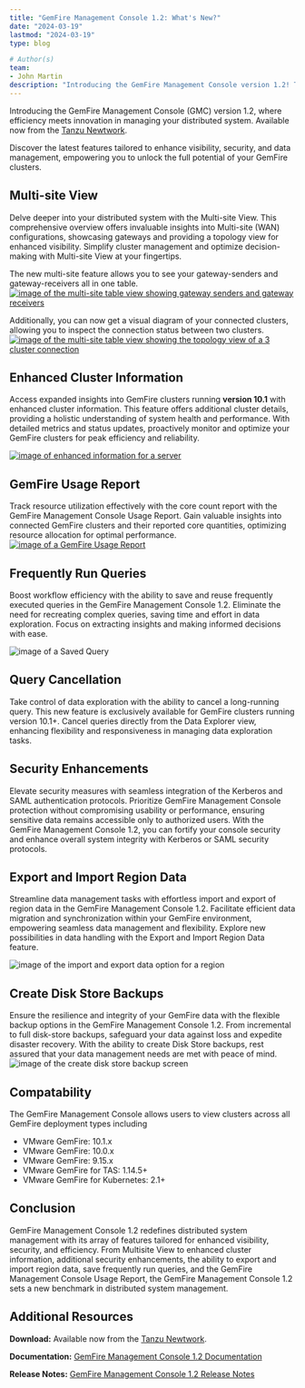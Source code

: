 ```yaml
---
title: "GemFire Management Console 1.2: What's New?"
date: "2024-03-19"
lastmod: "2024-03-19"
type: blog

# Author(s)
team:
- John Martin
description: "Introducing the GemFire Management Console version 1.2! This release features an intuitive Multi-Site Topology view, enhanced query management, seamless security integration, and enhanced data insights."
---
```


Introducing the GemFire Management Console (GMC) version 1.2, where efficiency meets innovation in managing your distributed system. Available now from the [Tanzu Newtwork](https://network.tanzu.vmware.com/products/gemfire-management-console/).

Discover the latest features tailored to enhance visibility, security, and data management, empowering you to unlock the full potential of your GemFire clusters.

## Multi-site View
Delve deeper into your distributed system with the Multi-site View. This comprehensive overview offers invaluable insights into Multi-site (WAN) configurations, showcasing gateways and providing a topology view for enhanced visibility. Simplify cluster management and optimize decision-making with Multi-site View at your fingertips.

The new multi-site feature allows you to see your gateway-senders and gateway-receivers all in one table.
[![image of the multi-site table view showing gateway senders and gateway receivers](images/multi-site_table_view.png#diagram)](images/multi-site_table_view.png)

Additionally, you can now get a visual diagram of your connected clusters, allowing you to inspect the connection status between two clusters.
[![image of the multi-site table view showing the topology view of a 3 cluster connection](images/multi_site_topology_explorer.png#diagram)](images/multi_site_topology_explorer.png)


## Enhanced Cluster Information

Access expanded insights into GemFire clusters running **version 10.1** with enhanced cluster information. This feature offers additional cluster details, providing a holistic understanding of system health and performance. With detailed metrics and status updates, proactively monitor and optimize your GemFire clusters for peak efficiency and reliability.

[![image of enhanced information for a server](images/gemfire_10_dot_1_enhanced_information.png#diagram)](images/gemfire_10_dot_1_enhanced_information.png)


## GemFire Usage Report
Track resource utilization effectively with the core count report with the GemFire Management Console Usage Report. Gain valuable insights into connected GemFire clusters and their reported core quantities, optimizing resource allocation for optimal performance. 
[![image of a GemFire Usage Report](images/GemFire_Usage_Report.png#diagram)](images/GemFire_Usage_Report.png)


## Frequently Run Queries
Boost workflow efficiency with the ability to save and reuse frequently executed queries in the GemFire Management Console 1.2. Eliminate the need for recreating complex queries, saving time and effort in data exploration. Focus on extracting insights and making informed decisions with ease. 

![image of a Saved Query](images/Saved_Query.png#diagram)

## Query Cancellation
Take control of data exploration with the ability to cancel a long-running query. This new feature is exclusively available for GemFire clusters running version 10.1+. Cancel queries directly from the Data Explorer view, enhancing flexibility and responsiveness in managing data exploration tasks. 

## Security Enhancements
Elevate security measures with seamless integration of the Kerberos and SAML authentication protocols. Prioritize GemFire Management Console protection without compromising usability or performance, ensuring sensitive data remains accessible only to authorized users. With the GemFire Management Console 1.2, you can fortify your console security and enhance overall system integrity with Kerberos or SAML security protocols.

## Export and Import Region Data
Streamline data management tasks with effortless import and export of region data in the GemFire Management Console 1.2. Facilitate efficient data migration and synchronization within your GemFire environment, empowering seamless data management and flexibility. Explore new possibilities in data handling with the Export and Import Region Data feature.

![image of the import and export data option for a region](images/import_export_region_data.png#diagram)

## Create Disk Store Backups
Ensure the resilience and integrity of your GemFire data with the flexible backup options in the GemFire Management Console 1.2. From incremental to full disk-store backups, safeguard your data against loss and expedite disaster recovery. With the ability to create Disk Store backups, rest assured that your data management needs are met with peace of mind.
![image of the create disk store backup screen](images/Back_up_disk_store.png#diagram)


## Compatability
The GemFire Management Console allows users to view clusters across all GemFire deployment types including

- VMware GemFire: 10.1.x
- VMware GemFire: 10.0.x
- VMware GemFire: 9.15.x
- VMware GemFire for TAS: 1.14.5+
- VMware GemFire for Kubernetes: 2.1+  

## Conclusion
GemFire Management Console 1.2 redefines distributed system management with its array of features tailored for enhanced visibility, security, and efficiency. From Multisite View to enhanced cluster information, additional security enhancements, the ability to export and import region data, save frequently run queries, and the GemFire Management Console Usage Report, the GemFire Management Console 1.2 sets a new benchmark in distributed system management. 

## Additional Resources

**Download:** Available now from the [Tanzu Newtwork](https://network.tanzu.vmware.com/products/gemfire-management-console/).

**Documentation:** [GemFire Management Console 1.2 Documentation](https://docs.vmware.com/en/VMware-GemFire-Management-Console/1.2/gfmc/index.html)

**Release Notes:** [GemFire Management Console 1.2 Release Notes](https://docs.vmware.com/en/VMware-GemFire-Management-Console/1.2/gfmc/release_notes.html)